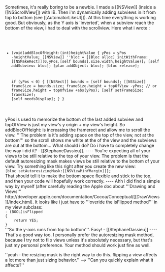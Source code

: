 
Sometimes, it's really boring to be a newbie.
I made a [[NSView]] (inside a [[NSScrollView]]) with IB. Then i'm dynamically adding subviews in it from top to bottom (see [[AutomatorLikeUI]]).
At this time everything is working good.
But obviously, as the Y axis is 'inverted', when a subview reach the bottom of the view, i had to deal with the scrollview.
Here what i wrote :
<code>
- (void)addBlocOfHeight:(int)heightValue
{
	yPos = yPos -heightValue;
	[[NSView]] ''bloc = [[Bloc alloc] initWithFrame: [[NSMakeRect]](0,yPos,[self bounds].size.width,heightValue)];
	[self addSubview: bloc];
	[plan addObject: bloc];
	[bloc release];
	
	if (yPos < 0)
	{
		[[NSRect]] bounds = [self bounds];
		[[NSSize]] frameSize = bounds.size;
		frameSize.height = topOfView -yPos; // or frameSize.height = topOfView +abs(yPos);
		[self setFrameSize: frameSize];
		[self needsDisplay];
	}
}
</code>
yPos is used to memorize the bottom of the last added subview and topOfView is just my view's y origin + my view's height.
So addBlocOfHeight: is increasing the framerect and allow me to scroll the view.
'''The problem is it's adding space on the top of the view, not at the bottom''' so the scroll shows me white at the of the view and the subviews are cut at the bottom...
What should i do? Do i have to completely change the way i did it? - [[StephaneDassieu]].
----
You're expecting all of your views to be still relative to the top of your view. The problem is that the default autoresizing mask makes views be still relative to the bottom of your view. Try something like this right after you create the new view:
<code>
[bloc setAutoresizingMask:[[NSViewMinYMargin]]];
</code>
That should tell it to make the bottom space flexible and stick to the top, and then your code will hopefully work correctly.
----
Ahh i did find a simple way by myself (after carefully reading the Apple doc about '''Drawing and Views''' http://developer.apple.com/documentation/Cocoa/Conceptual/[[DrawViews]]/index.html).
It looks like i just have to '''overide the isFlipped method''' in my view subclass:
<code>
- (BOOL)isFlipped
{
	return YES;
}
</code>
'''So the y-axis runs from top to bottom'''. Easy!
- [[StephaneDassieu]]
----
That's a good way too. I personally prefer the autoresizing mask method, because I try not to flip views unless it's absolutely necessary, but that's just my personal preference. Your method should work just fine as well.

''yeah - the resizing mask is the right way to do this. flipping a view affects a lot more than just sizing behavior.'' --> ''Can you quickly explain what it affects?''